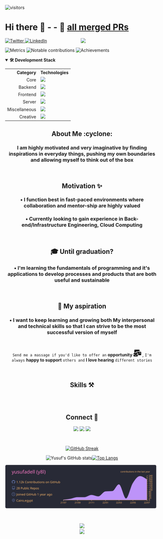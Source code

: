 ![visitors](https://visitor-badge.glitch.me/badge?page_id=yusufadell.yusufadell)

# Hi there 👋 - - 🔭  [all merged PRs](https://github.com/pulls?q=is%3Apr+author%3Ayusufadell+archived%3Afalse+is%3Amerged+)

<div align="left">
  <a href="https://twitter.com/WHYUSUF_">
    <img
      src="https://img.shields.io/twitter/follow/WHYUSUF_?label=Twitter&logo=twitter&style=flat-square&color=1da1f2&logoColor=ffffff"
      alt="Twitter"
    />
  </a>
  <a href="https://www.linkedin.com/in/yusufadell/">
    <img
      src="https://img.shields.io/static/v1?logo=linkedin&style=flat-square&color=0072b1&label=LinkedIn&message=%E2%98%86"
      alt="LinkedIn"
    />
  </a>

  <a href="https://app.daily.dev/yusufadell" target="_blank">
    <img
      width="256"
      align="right"
      src="https://github.com/yusufadell/yusufadell/blob/devcard/devcard.svg"
    />
  </a>
</div>

![Metrics](https://raw.githubusercontent.com/yusufadell/yusufadell/github-metrics/github-metrics.svg)
![Notable contributions](https://raw.githubusercontent.com/yusufadell/yusufadell/github-metrics/notable.svg)
![Achievements](https://raw.githubusercontent.com/yusufadell/yusufadell/github-metrics/achievements.svg)

<!-- icons => &perline=3 -->
 <details open>
    <summary><b>🛠️ Development Stack</b></summary>
    <table>
      <tr>
        <th align="right">Category</th>
        <th align="left">Technologies</th>
      </tr>
      <tr>
        <td align="right">Core</td>
        <td><img src="https://skillicons.dev/icons?i=py,js,java,cpp,go,rust,clojure,scala,haskell,elixir" height="35px"/></td>
      </tr>
      <tr>
        <td align="right">Backend</td>
        <td><img src="https://skillicons.dev/icons?i=django,py,flask,fastapi,postgres,sqlite,nodejs,rocket,rails" height="35px"/></td>
      </tr>
      <tr>
        <td align="right">Frontend</td>
        <td><img src="https://skillicons.dev/icons?i=react,redux,svelte,html,css,tailwind,sass,vite,jquery" height="35px"/></td>
      </tr>
      <tr>
        <td align="right">Server</td>
        <td><img src="https://skillicons.dev/icons?i=heroku,azure,docker,githubactions,gcp,nginx,grafana,prometheus" height="35px"/></td>
      </tr>
      <tr>
        <td align="right">Miscellaneous</td>
        <td><img src="https://skillicons.dev/icons?i=linux,bash,markdown,selenium,regex,git,github,powershell,vscode,atom,visualstudio" height="35px"/></td>
      </tr>
      <tr>
        <td align="right">Creative</td>
        <td><img src="https://skillicons.dev/icons?i=blender,unity,ableton,ae,au,ps,pr,ai" height="35px"/></td>
      </tr>
    </table>
  </details>

<div align="center">

<h2> About Me :cyclone:</h2>

### I am highly motivated and very imaginative by finding inspirations in everyday things, pushing my own boundaries and allowing myself to think out of the box

<br>

<h2> Motivation ✨</h2>

### • I function best in fast-paced environments where collaboration and mentor-ship are highly valued

### • Currently looking to gain experience in Back-end/Infrastructure Engineering, Cloud Computing

<br>

<h2> 🎓 Until graduation?</h2>

### • I'm learning the fundamentals of programming and it's applications to develop processes and products that are both useful and sustainable

<br>

<h2> 🔭 My aspiration</h2>

### • I want to keep learning and growing both My interpersonal and technical skills so that I can strive to be the most successful version of myself

<br>

`Send me a massage if you'd like to offer an` **opportunity** <a href="mailto:youseefadel777@gmail.com" title="Gmail"> <img src="./icons/mail.svg" alt="youseefadel777@gmail.com" width="25px"></a> , `I'm always` **happy to support** `others and` **I love hearing** `different stories`

<br>

<h2> Skills ⚒</h2>

<br>

<br>

<h2> Connect 👀</h2>

<a href = 'https://www.linkedin.com/in/yusufadel'> <img width='35' src="https://skillicons.dev/icons?i=linkedin"/></a>
<a href = 'https://www.twitter.com/WHYUSUF_'> <img width='35' src="https://skillicons.dev/icons?i=twitter"/></a>
<a href = 'https://www.github.com/yusufadell'> <img width='35' src="https://skillicons.dev/icons?i=github"/></a>

</div>

<br>

<div align="center">

[![GitHub Streak](https://github-readme-streak-stats.herokuapp.com/?user=yusufadell&theme=neon-palenight&date_format=M%20j%5B%2C%20Y%5D)](https://github-readme-streak-stats.herokuapp.com/?user=yusufadell&theme=neon-palenight&date_format=M%20j%5B%2C%20Y%5D)

![Yusuf's GitHub stats](https://github-readme-stats.vercel.app/api?username=yusufadell&hide=contribs&show_icons=true&theme=radical)[![Top Langs](https://github-readme-stats.vercel.app/api/top-langs/?username=yusufadell&layout=compact&theme=radical)](https://github.com/anuraghazra/github-readme-stats)

[![](https://raw.githubusercontent.com/yusufadell/-profile-summary-cards/master/profile-summary-card-output/dracula/0-profile-details.svg)](https://github.com/vn7n24fzkq/github-profile-summary-cards)

<br>

<img src="https://github.com/SP-XD/SP-XD/blob/main/images/dino_rounded.gif?raw=true" href="https://github.com/SP-XD" width="700"/><br>
<img src="https://github.com/SP-XD/SP-XD/blob/main/images/this_page_is.gif?raw=true"  width="300"/>
</div>
